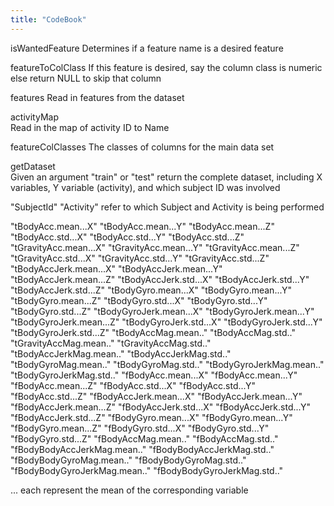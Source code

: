 ```yaml
---
title: "CodeBook"
---
```


isWantedFeature 
  Determines if a feature name is a desired feature

featureToColClass
  If this feature is desired, say the column class is numeric
  else return NULL to skip that column
  
features
  Read in features from the dataset
  
activityMap  
  Read in the map of activity ID to Name
  
featureColClasses
  The classes of columns for the main data set
  
getDataset  
  Given an argument "train" or "test"
  return the complete dataset, including X variables,
  Y variable (activity), and which subject ID was involved



"SubjectId" "Activity" refer to which Subject and Activity is being performed

"tBodyAcc.mean...X" "tBodyAcc.mean...Y" "tBodyAcc.mean...Z" "tBodyAcc.std...X" "tBodyAcc.std...Y" "tBodyAcc.std...Z" "tGravityAcc.mean...X" "tGravityAcc.mean...Y" "tGravityAcc.mean...Z" "tGravityAcc.std...X" "tGravityAcc.std...Y" "tGravityAcc.std...Z" "tBodyAccJerk.mean...X" "tBodyAccJerk.mean...Y" "tBodyAccJerk.mean...Z" "tBodyAccJerk.std...X" "tBodyAccJerk.std...Y" "tBodyAccJerk.std...Z" "tBodyGyro.mean...X" "tBodyGyro.mean...Y" "tBodyGyro.mean...Z" "tBodyGyro.std...X" "tBodyGyro.std...Y" "tBodyGyro.std...Z" "tBodyGyroJerk.mean...X" "tBodyGyroJerk.mean...Y" "tBodyGyroJerk.mean...Z" "tBodyGyroJerk.std...X" "tBodyGyroJerk.std...Y" "tBodyGyroJerk.std...Z" "tBodyAccMag.mean.." "tBodyAccMag.std.." "tGravityAccMag.mean.." "tGravityAccMag.std.." "tBodyAccJerkMag.mean.." "tBodyAccJerkMag.std.." "tBodyGyroMag.mean.." "tBodyGyroMag.std.." "tBodyGyroJerkMag.mean.." "tBodyGyroJerkMag.std.." "fBodyAcc.mean...X" "fBodyAcc.mean...Y" "fBodyAcc.mean...Z" "fBodyAcc.std...X" "fBodyAcc.std...Y" "fBodyAcc.std...Z" "fBodyAccJerk.mean...X" "fBodyAccJerk.mean...Y" "fBodyAccJerk.mean...Z" "fBodyAccJerk.std...X" "fBodyAccJerk.std...Y" "fBodyAccJerk.std...Z" "fBodyGyro.mean...X" "fBodyGyro.mean...Y" "fBodyGyro.mean...Z" "fBodyGyro.std...X" "fBodyGyro.std...Y" "fBodyGyro.std...Z" "fBodyAccMag.mean.." "fBodyAccMag.std.." "fBodyBodyAccJerkMag.mean.." "fBodyBodyAccJerkMag.std.." "fBodyBodyGyroMag.mean.." "fBodyBodyGyroMag.std.." "fBodyBodyGyroJerkMag.mean.." "fBodyBodyGyroJerkMag.std.."

... each represent the mean of the corresponding variable
